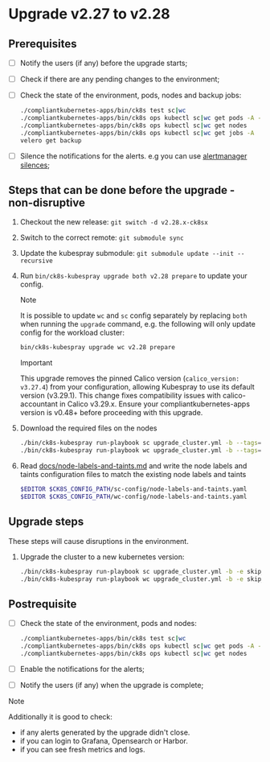 # Upgrade v2.27 to v2.28

## Prerequisites

- [ ] Notify the users (if any) before the upgrade starts;
- [ ] Check if there are any pending changes to the environment;
- [ ] Check the state of the environment, pods, nodes and backup jobs:

    ```bash
    ./compliantkubernetes-apps/bin/ck8s test sc|wc
    ./compliantkubernetes-apps/bin/ck8s ops kubectl sc|wc get pods -A -o custom-columns=NAMESPACE:metadata.namespace,POD:metadata.name,READY-false:status.containerStatuses[*].ready,REASON:status.containerStatuses[*].state.terminated.reason | grep false | grep -v Completed
    ./compliantkubernetes-apps/bin/ck8s ops kubectl sc|wc get nodes
    ./compliantkubernetes-apps/bin/ck8s ops kubectl sc|wc get jobs -A
    velero get backup
    ```

- [ ] Silence the notifications for the alerts. e.g you can use [alertmanager silences](https://prometheus.io/docs/alerting/latest/alertmanager/#silences);

## Steps that can be done before the upgrade - non-disruptive

1. Checkout the new release: `git switch -d v2.28.x-ck8sx`

1. Switch to the correct remote: `git submodule sync`

1. Update the kubespray submodule: `git submodule update --init --recursive`

1. Run `bin/ck8s-kubespray upgrade both v2.28 prepare` to update your config.

    > [!NOTE]
    > It is possible to update `wc` and `sc` config separately by replacing `both` when running the `upgrade` command, e.g. the following will only update config for the workload cluster:
    >
    > ```bash
    > bin/ck8s-kubespray upgrade wc v2.28 prepare
    > ```

    > [!IMPORTANT]
    > This upgrade removes the pinned Calico version (`calico_version: v3.27.4`) from your configuration, allowing Kubespray to use its default version (v3.29.1). This change fixes compatibility issues with calico-accountant in Calico v3.29.x. Ensure your compliantkubernetes-apps version is v0.48+ before proceeding with this upgrade.

1. Download the required files on the nodes

    ```bash
    ./bin/ck8s-kubespray run-playbook sc upgrade_cluster.yml -b --tags=download
    ./bin/ck8s-kubespray run-playbook wc upgrade_cluster.yml -b --tags=download
    ```

1. Read [docs/node-labels-and-taints.md](../../docs/node-labels-and-taints.md) and write the node labels and taints configuration files to match the existing node labels and taints

    ```bash
    $EDITOR $CK8S_CONFIG_PATH/sc-config/node-labels-and-taints.yaml
    $EDITOR $CK8S_CONFIG_PATH/wc-config/node-labels-and-taints.yaml
    ```

## Upgrade steps

These steps will cause disruptions in the environment.

1. Upgrade the cluster to a new kubernetes version:

    ```bash
    ./bin/ck8s-kubespray run-playbook sc upgrade_cluster.yml -b -e skip_downloads=true
    ./bin/ck8s-kubespray run-playbook wc upgrade_cluster.yml -b -e skip_downloads=true
    ```

## Postrequisite

- [ ] Check the state of the environment, pods and nodes:

    ```bash
    ./compliantkubernetes-apps/bin/ck8s test sc|wc
    ./compliantkubernetes-apps/bin/ck8s ops kubectl sc|wc get pods -A -o custom-columns=NAMESPACE:metadata.namespace,POD:metadata.name,READY-false:status.containerStatuses[*].ready,REASON:status.containerStatuses[*].state.terminated.reason | grep false | grep -v Completed
    ./compliantkubernetes-apps/bin/ck8s ops kubectl sc|wc get nodes
    ```

- [ ] Enable the notifications for the alerts;
- [ ] Notify the users (if any) when the upgrade is complete;

> [!NOTE]
> Additionally it is good to check:
>
> - if any alerts generated by the upgrade didn't close.
> - if you can login to Grafana, Opensearch or Harbor.
> - if you can see fresh metrics and logs.
